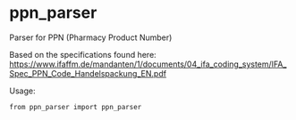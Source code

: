 # ppn_parser
Parser for PPN (Pharmacy Product Number)

Based on the specifications found here: https://www.ifaffm.de/mandanten/1/documents/04_ifa_coding_system/IFA_Spec_PPN_Code_Handelspackung_EN.pdf

Usage:

`from ppn_parser import ppn_parser`
